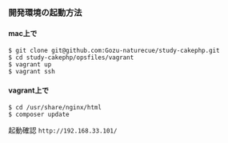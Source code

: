 ### 開発環境の起動方法
#### mac上で
```
$ git clone git@github.com:Gozu-naturecue/study-cakephp.git
$ cd study-cakephp/opsfiles/vagrant
$ vagrant up
$ vagrant ssh
```

#### vagrant上で
```
$ cd /usr/share/nginx/html
$ composer update
```

起動確認 `http://192.168.33.101/`